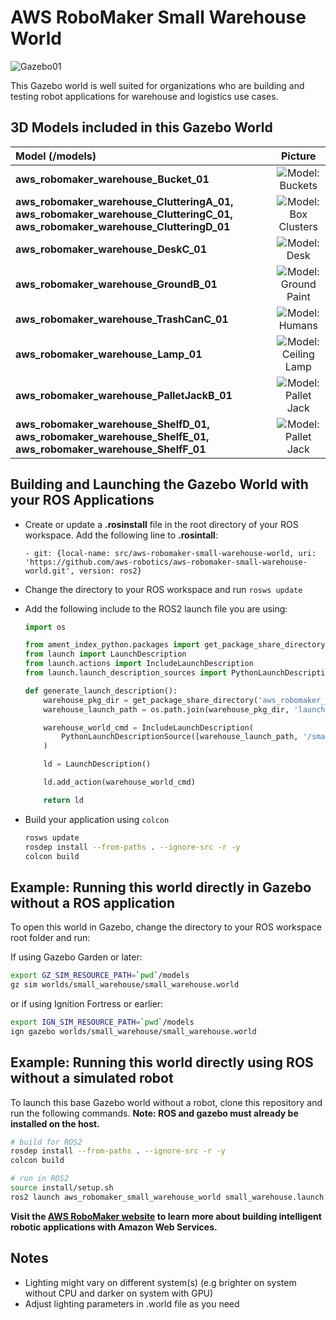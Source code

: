 # AWS RoboMaker Small Warehouse World

![Gazebo01](docs/images/small_warehouse_gazebo.png)


This Gazebo world is well suited for organizations who are building and testing robot applications for warehouse and logistics use cases. 

## 3D Models included in this Gazebo World

| Model (/models)       | Picture           |
| :------------- |:-------------:|
| **aws_robomaker_warehouse_Bucket_01**    | ![Model: Buckets](docs/images/models_buckets.png)
| **aws_robomaker_warehouse_ClutteringA_01, aws_robomaker_warehouse_ClutteringC_01, aws_robomaker_warehouse_ClutteringD_01**     | ![Model: Box Clusters](docs/images/models_boxes.png) |
| **aws_robomaker_warehouse_DeskC_01**    | ![Model: Desk](docs/images/models_desk.png)
| **aws_robomaker_warehouse_GroundB_01**    | ![Model: Ground Paint](docs/images/models_warehouse_ground_paint.png)
| **aws_robomaker_warehouse_TrashCanC_01**   | ![Model: Humans](docs/images/models_trashcan.png)
| **aws_robomaker_warehouse_Lamp_01**    | ![Model: Ceiling Lamp](docs/images/models_ceiling_lamp.png)
| **aws_robomaker_warehouse_PalletJackB_01**    | ![Model: Pallet Jack](docs/images/models_lift.png)
| **aws_robomaker_warehouse_ShelfD_01, aws_robomaker_warehouse_ShelfE_01, aws_robomaker_warehouse_ShelfF_01**    | ![Model: Pallet Jack](docs/images/models_shelves.png)

## Building and Launching the Gazebo World with your ROS Applications

* Create or update a **.rosinstall** file in the root directory of your ROS workspace. Add the following line to **.rosintall**:
    ```
    - git: {local-name: src/aws-robomaker-small-warehouse-world, uri: 'https://github.com/aws-robotics/aws-robomaker-small-warehouse-world.git', version: ros2}
    ```
* Change the directory to your ROS workspace and run `rosws update`

* Add the following include to the ROS2 launch file you are using:
    ```python
    import os

    from ament_index_python.packages import get_package_share_directory
    from launch import LaunchDescription
    from launch.actions import IncludeLaunchDescription
    from launch.launch_description_sources import PythonLaunchDescriptionSource

    def generate_launch_description():
        warehouse_pkg_dir = get_package_share_directory('aws_robomaker_small_warehouse_world')
        warehouse_launch_path = os.path.join(warehouse_pkg_dir, 'launch')

        warehouse_world_cmd = IncludeLaunchDescription(
            PythonLaunchDescriptionSource([warehouse_launch_path, '/small_warehouse.launch.py'])
        )

        ld = LaunchDescription()

        ld.add_action(warehouse_world_cmd)

        return ld
    ```

* Build your application using `colcon`
    ```bash
    rosws update
    rosdep install --from-paths . --ignore-src -r -y
    colcon build
    ```

## Example: Running this world directly in Gazebo without a ROS application

To open this world in Gazebo, change the directory to your ROS workspace root folder and run:

If using Gazebo Garden or later:

```bash
export GZ_SIM_RESOURCE_PATH=`pwd`/models
gz sim worlds/small_warehouse/small_warehouse.world
```

or if using Ignition Fortress or earlier:

```bash
export IGN_SIM_RESOURCE_PATH=`pwd`/models
ign gazebo worlds/small_warehouse/small_warehouse.world
```

## Example: Running this world directly using ROS without a simulated robot

To launch this base Gazebo world without a robot, clone this repository and run the following commands. **Note: ROS and gazebo must already be installed on the host.** 

```bash
# build for ROS2
rosdep install --from-paths . --ignore-src -r -y
colcon build

# run in ROS2
source install/setup.sh
ros2 launch aws_robomaker_small_warehouse_world small_warehouse.launch.py
```

**Visit the [AWS RoboMaker website](https://aws.amazon.com/robomaker/) to learn more about building intelligent robotic applications with Amazon Web Services.**

## Notes
- Lighting might vary on different system(s) (e.g brighter on system without CPU and darker on system with GPU)
- Adjust lighting parameters in .world file as you need
